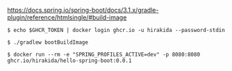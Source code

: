 
https://docs.spring.io/spring-boot/docs/3.1.x/gradle-plugin/reference/htmlsingle/#build-image

```
$ echo $GHCR_TOKEN | docker login ghcr.io -u hirakida --password-stdin

$ ./gradlew bootBuildImage

$ docker run --rm -e "SPRING_PROFILES_ACTIVE=dev" -p 8080:8080 ghcr.io/hirakida/hello-spring-boot:0.0.1
```
